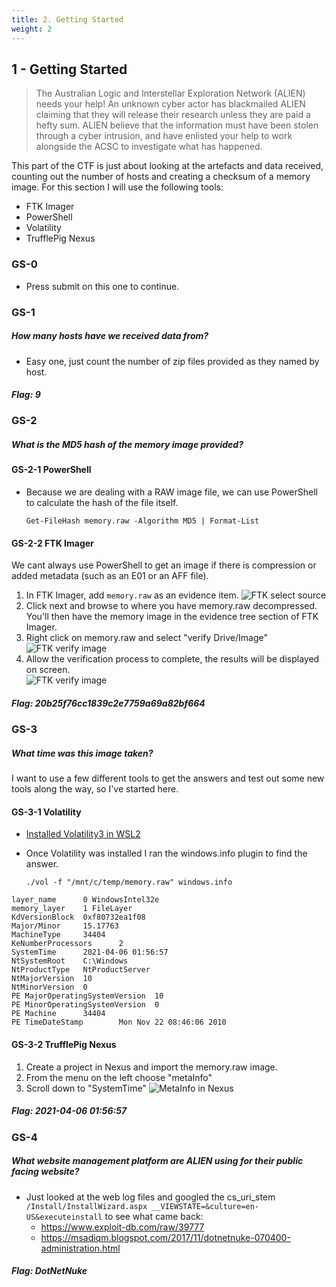```yaml
---
title: 2. Getting Started
weight: 2
---
```



## 1 - Getting Started

>The Australian Logic and Interstellar Exploration Network (ALIEN) needs your help! An unknown cyber actor has blackmailed ALIEN claiming that they will release their research unless they are paid a hefty sum. ALIEN believe that the information must have been stolen through a cyber intrusion, and have enlisted your help to work alongside the ACSC to investigate what has happened.

This part of the CTF is just about looking at the artefacts and data received, counting out the number of hosts and creating a checksum of a memory image. For this section I will use the following tools:
* FTK Imager
* PowerShell
* Volatility
* TrufflePig Nexus

### GS-0
* Press submit on this one to continue.

### GS-1
<h5>How many hosts have we received data from?</h5>

* Easy one, just count the number of zip files provided as they named by host.

<h5>Flag: 9</h5>

### GS-2
<h5>What is the MD5 hash of the memory image provided?</h5>

#### GS-2-1 PowerShell
* Because we are dealing with a RAW image file, we can use PowerShell to calculate the hash of the file itself.

  ```Get-FileHash memory.raw -Algorithm MD5 | Format-List```

#### GS-2-2 FTK Imager
We cant always use PowerShell to get an image if there is compression or added metadata (such as an E01 or an AFF file).

1. In FTK Imager, add `memory.raw` as an evidence item.
   ![FTK select source](../images/posts/FTK-select-source.png)
2. Click next and browse to where you have memory.raw decompressed. You'll then have the memory image in the evidence tree section of FTK Imager.
3. Right click on memory.raw and select "verify Drive/Image"
   ![FTK verify image](../images/posts/FTK-verify-drive.png)
4. Allow the verification process to complete, the results will be displayed on screen.   
   ![FTK verify image](../images/posts/image-verification-results.png)

<h5>Flag: 20b25f76cc1839c2e7759a69a82bf664</h5>

### GS-3
<h5>What time was this image taken?</h5>

I want to use a few different tools to get the answers and test out some new tools along the way, so I've started here.

#### GS-3-1 Volatility
* <a href="/ctf/2022/05/03/ACSC-BSides-IR-Challenge-2021-Setup.html">Installed Volatility3 in WSL2</a>
* Once Volatility was installed I ran the windows.info plugin to find the answer.
  
  ```./vol -f "/mnt/c/temp/memory.raw" windows.info```
``` 
layer_name      0 WindowsIntel32e
memory_layer    1 FileLayer
KdVersionBlock  0xf80732ea1f08
Major/Minor     15.17763
MachineType     34404
KeNumberProcessors      2
SystemTime      2021-04-06 01:56:57
NtSystemRoot    C:\Windows
NtProductType   NtProductServer
NtMajorVersion  10
NtMinorVersion  0
PE MajorOperatingSystemVersion  10
PE MinorOperatingSystemVersion  0
PE Machine      34404
PE TimeDateStamp        Mon Nov 22 08:46:06 2010
```

#### GS-3-2 TrufflePig Nexus
1. Create a project in Nexus and import the memory.raw image.
2. From the menu on the left choose "metaInfo"
3. Scroll down to "SystemTime"
  ![MetaInfo in Nexus](../images/posts/GS-3-2-nexus.png)

<h5>Flag: 2021-04-06 01:56:57</h5>

### GS-4
<h5>What website management platform are ALIEN using for their public facing website?</h5>

* Just looked at the web log files and googled the cs_uri_stem `/Install/InstallWizard.aspx __VIEWSTATE=&culture=en-US&executeinstall` to see what came back:
  * <a href="https://www.exploit-db.com/raw/39777">https://www.exploit-db.com/raw/39777</a><br>
  * <a href="https://msadiqm.blogspot.com/2017/11/dotnetnuke-070400-administration.html">https://msadiqm.blogspot.com/2017/11/dotnetnuke-070400-administration.html</a>

<h5>Flag: DotNetNuke</h5>